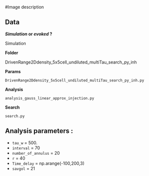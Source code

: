 #Image description

## Data
**_Simulation_ or _evoked_ ?**

Simulation

**Folder**

DrivenRange2Ddensity_5x5cell_undiluted_multiTau_search_py_inh

**Params**

`DrivenRange2Ddensity_5x5cell_undiluted_multiTau_search_py_inh.py`

**Analysis**

`analysis_gauss_linear_approx_injection.py`

**Search**

`search.py`

## Analysis parameters :

- `tau_w` = 500.
- `interval` = 70
- `number_of_annulus` = 20
- `r` = 40
- `Time_delay` = np.arange(-100,200,3)
- `savgol` = 21
